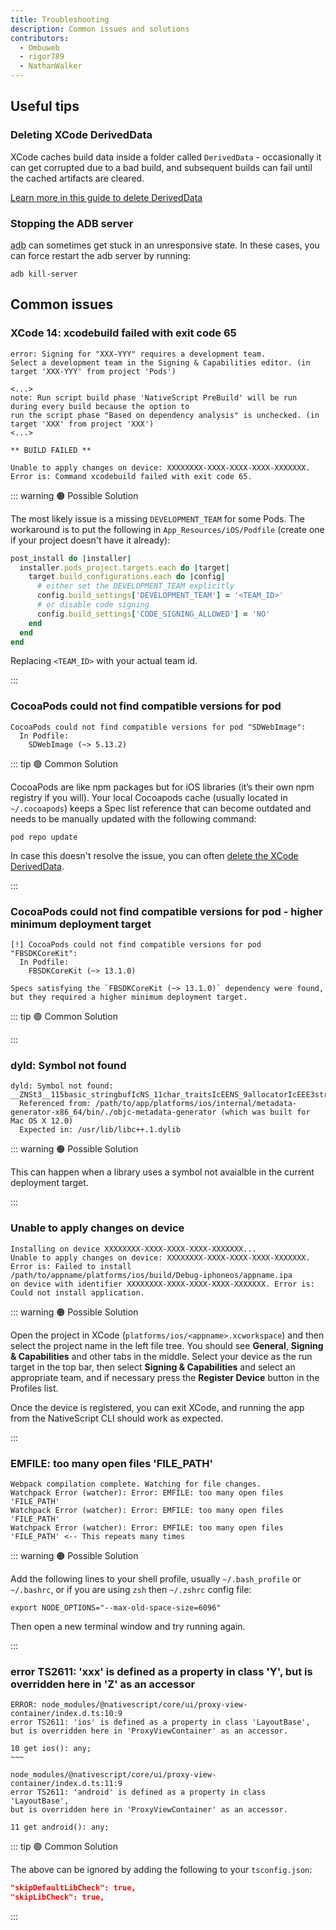 ```yaml
---
title: Troubleshooting
description: Common issues and solutions
contributors:
  - Ombuweb
  - rigor789
  - NathanWalker
---
```


## Useful tips

### Deleting XCode DerivedData

XCode caches build data inside a folder called `DerivedData` - occasionally it can get corrupted due to a bad build, and subsequent builds can fail until the cached artifacts are cleared.

[Learn more in this guide to delete DerivedData](https://programmingwithswift.com/delete-derived-data-xcode/)

### Stopping the ADB server

<abbr title="Android Debug Bridge">adb</abbr> can sometimes get stuck in an unresponsive state. In these cases, you can force restart the adb server by running:

```cli
adb kill-server
```

## Common issues

### XCode 14: xcodebuild failed with exit code 65

```
error: Signing for "XXX-YYY" requires a development team.
Select a development team in the Signing & Capabilities editor. (in target 'XXX-YYY' from project 'Pods')

<...>
note: Run script build phase 'NativeScript PreBuild' will be run during every build because the option to
run the script phase "Based on dependency analysis" is unchecked. (in target 'XXX' from project 'XXX')
<...>

** BUILD FAILED **

Unable to apply changes on device: XXXXXXXX-XXXX-XXXX-XXXX-XXXXXXX.
Error is: Command xcodebuild failed with exit code 65.
```

::: warning :orange_circle: Possible Solution

The most likely issue is a missing `DEVELOPMENT_TEAM` for some Pods. The workaround is to put the following in `App_Resources/iOS/Podfile` (create one if your project doesn't have it already):

```ruby
post_install do |installer|
  installer.pods_project.targets.each do |target|
    target.build_configurations.each do |config|
      # either set the DEVELOPMENT_TEAM explicitly
      config.build_settings['DEVELOPMENT_TEAM'] = '<TEAM_ID>'
      # or disable code signing
      config.build_settings['CODE_SIGNING_ALLOWED'] = 'NO'
    end
  end
end
```

Replacing `<TEAM_ID>` with your actual team id.

:::

### CocoaPods could not find compatible versions for pod

```
CocoaPods could not find compatible versions for pod "SDWebImage":
  In Podfile:
    SDWebImage (~> 5.13.2)
```

::: tip :green_circle: Common Solution

CocoaPods are like npm packages but for iOS libraries (it’s their own npm registry if you will). Your local Cocoapods cache (usually located in `~/.cocoapods`) keeps a Spec list reference that can become outdated and needs to be manually updated with the following command:

```cli
pod repo update
```

In case this doesn't resolve the issue, you can often [delete the XCode DerivedData](#delete-xcode-deriveddata).

:::

### CocoaPods could not find compatible versions for pod - higher minimum deployment target

```
[!] CocoaPods could not find compatible versions for pod "FBSDKCoreKit":
  In Podfile:
    FBSDKCoreKit (~> 13.1.0)

Specs satisfying the `FBSDKCoreKit (~> 13.1.0)` dependency were found, but they required a higher minimum deployment target.
```

::: tip :green_circle: Common Solution

<!-- @include: ./parts/troubleshooting-increase-deployment-target.md -->

:::

### dyld: Symbol not found

```
dyld: Symbol not found: __ZNSt3__115basic_stringbufIcNS_11char_traitsIcEENS_9allocatorIcEEE3strERKNS_12basic_stringIcS2_S4_EE
  Referenced from: /path/to/app/platforms/ios/internal/metadata-generator-x86_64/bin/./objc-metadata-generator (which was built for Mac OS X 12.0)
  Expected in: /usr/lib/libc++.1.dylib
```

::: warning :orange_circle: Possible Solution

This can happen when a library uses a symbol not avaialble in the current deployment target.

<!-- @include: ./parts/troubleshooting-increase-deployment-target.md -->

:::

### Unable to apply changes on device

```
Installing on device XXXXXXXX-XXXX-XXXX-XXXX-XXXXXXX...
Unable to apply changes on device: XXXXXXXX-XXXX-XXXX-XXXX-XXXXXXX.
Error is: Failed to install /path/to/appname/platforms/ios/build/Debug-iphoneos/appname.ipa
on device with identifier XXXXXXXX-XXXX-XXXX-XXXX-XXXXXXX. Error is: Could not install application.
```

::: warning :orange_circle: Possible Solution

Open the project in XCode (`platforms/ios/<appname>.xcworkspace`) and then select the project name in the left file tree. You should see **General**, **Signing & Capabilities** and other tabs in the middle. Select your device as the run target in the top bar, then select **Signing & Capabilities** and select an appropriate team, and if necessary press the **Register Device** button in the Profiles list.

Once the device is registered, you can exit XCode, and running the app from the NativeScript CLI should work as expected.

:::

### EMFILE: too many open files 'FILE_PATH'

```
Webpack compilation complete. Watching for file changes.
Watchpack Error (watcher): Error: EMFILE: too many open files 'FILE_PATH'
Watchpack Error (watcher): Error: EMFILE: too many open files 'FILE_PATH'
Watchpack Error (watcher): Error: EMFILE: too many open files 'FILE_PATH' <-- This repeats many times
```

::: warning :orange_circle: Possible Solution

Add the following lines to your shell profile, usually `~/.bash_profile` or `~/.bashrc`, or if you are using `zsh` then `~/.zshrc` config file:

```
export NODE_OPTIONS="--max-old-space-size=6096"
```

Then open a new terminal window and try running again.

:::

### error TS2611: 'xxx' is defined as a property in class 'Y', but is overridden here in 'Z' as an accessor

```
ERROR: node_modules/@nativescript/core/ui/proxy-view-container/index.d.ts:10:9
error TS2611: 'ios' is defined as a property in class 'LayoutBase',
but is overridden here in 'ProxyViewContainer' as an accessor.

10 get ios(): any;
~~~

node_modules/@nativescript/core/ui/proxy-view-container/index.d.ts:11:9
error TS2611: 'android' is defined as a property in class 'LayoutBase',
but is overridden here in 'ProxyViewContainer' as an accessor.

11 get android(): any;
```

::: tip :green_circle: Common Solution

The above can be ignored by adding the following to your `tsconfig.json`:

```json
"skipDefaultLibCheck": true,
"skipLibCheck": true,
```

<!--  -->

:::
